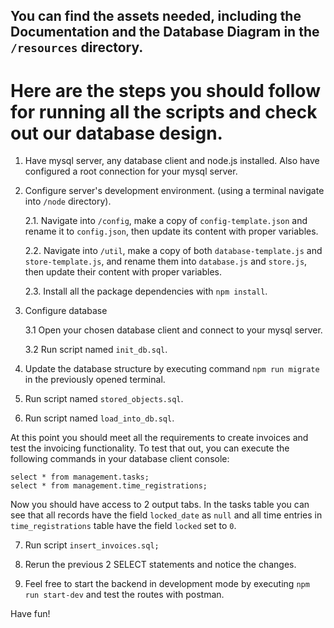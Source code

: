 ## You can find the assets needed, including the Documentation and the Database Diagram in the `/resources` directory.

# Here are the steps you should follow for running all the scripts and check out our database design.

1. Have mysql server, any database client and node.js installed. Also have configured a root connection for your mysql server.

2. Configure server's development environment. (using a terminal navigate into `/node` directory).

	2.1. Navigate into `/config`, make a copy of `config-template.json` and rename it to `config.json`, then update its content with proper variables.

	2.2. Navigate into `/util`, make a copy of both `database-template.js` and `store-template.js`, and rename them into `database.js` and `store.js`, then update their content with proper variables.

	2.3. Install all the package dependencies with `npm install`.

3. Configure database

	3.1 Open your chosen database client and connect to your mysql server.

	3.2 Run script named `init_db.sql`.

4. Update the database structure by executing command `npm run migrate` in the previously opened terminal.

5. Run script named `stored_objects.sql`.

6. Run script named `load_into_db.sql`.

At this point you should meet all the requirements to create invoices and test the invoicing functionality.
To test that out, you can execute the following commands in your database client console:

```
select * from management.tasks;
select * from management.time_registrations;
```

Now you should have access to 2 output tabs. In the tasks table you can see that all records have the field `locked_date` as `null` and all time entries in `time_registrations` table have the field `locked` set to `0`.

7. Run script `insert_invoices.sql;`

8. Rerun the previous 2 SELECT statements and notice the changes.

9. Feel free to start the backend in development mode by executing `npm run start-dev` and test the routes with postman.

Have fun!
